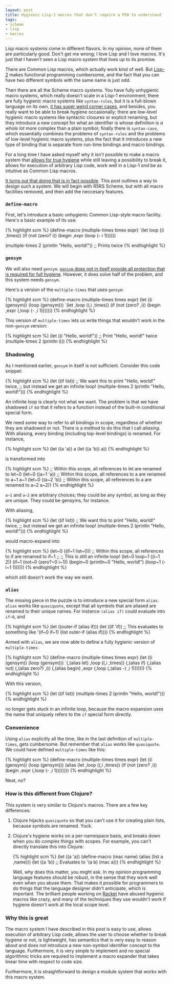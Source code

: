 ```yaml
---
layout: post
title: Hygienic Lisp-1 macros that don't require a PhD to understand
tags:
- scheme
- lisp
- macros
---
```


Lisp macro systems come in different flavors. In my opinion, none of them are particularly good. Don't get me wrong; I love Lisp and I love macros. It's just that I haven't seen a Lisp macro system that lives up to its promise.

There are Common Lisp macros, which actually work kind of well. But [Lisp-2](http://hornbeck.wordpress.com/2009/07/05/lisp-1-vs-lisp-2/) makes functional programming cumbersome, and the fact that you can have two different symbols with the same name is just odd.

Then there are all the Scheme macro systems. You have fully unhygienic macro systems, which really doesn't scale in a Lisp-1 environment; there are fully hygienic macro systems like `syntax-rules`, but it is a full-blown language on its own, [it has super weird corner cases](http://groups.google.com/group/comp.lang.scheme/msg/eb6cc6e11775b619), and besides, you really want to be able to break hygiene occasionally; there are low-level hygienic macro systems like syntactic closures or explicit renaming, but they introduce a new concept for what an identifier is whose definition is *a whole lot* more complex than a plain symbol; finally there is `syntax-case`, which essentially combines the problems of `syntax-rules` and the problems of low-level hygienic macro systems, plus the fact that it introduces a new type of binding that is separate from run-time bindings and macro bindings.

For a long time I have asked myself why it isn't possible to make a macro system that [allows for true hygiene](/2010/05/18/the-two-faces-of-the-hygiene-problem/) while still leaving a possibility to break it, allows for execution of arbitrary Lisp code, work well in a Lisp-1 *and* be as intuitive as Common Lisp macros.

[It turns out that doing that is in fact possible](http://www.p-cos.net/documents/hygiene.pdf). This post outlines a way to design such a system. We will begin with R5RS Scheme, but with all macro facilities removed, and then add the neccesary features.


### `define-macro`

First, let's introduce a basic unhygienic Common Lisp-style macro facility. Here's a basic example of its use:

{% highlight scm %}
(define-macro (multiple-times times expr)
  `(let loop ((i ,times))
     (if (not (zero? i))
         (begin
           ,expr
           (loop (- i 1))))))

(multiple-times 2 (println "Hello, world!")) ;; Prints twice
{% endhighlight %}


### `gensym`

We will also need `gensym`. [`gensym` does not in itself provide all protection that is required for full hygiene](http://community.schemewiki.org/?hygiene-versus-gensym). However, it does solve half of the problem, and this system needs `gensym`.

Here's a version of the `multiple-times` that uses `gensym`:

{% highlight scm %}
(define-macro (multiple-times times expr)
  (let ((i (gensym))
        (loop (gensym)))
    `(let ,loop ((,i ,times))
       (if (not (zero? ,i))
           (begin
             ,expr
             (,loop (- ,i 1)))))))
{% endhighlight %}

This version of `multiple-times` lets us write things that wouldn't work in the non-`gensym` version:

{% highlight scm %}
(let ((i "Hello, world!"))
  ;; Print "Hello, world!" twice
  (multiple-times 2 (println i)))
{% endhighlight %}


### Shadowing

As I mentioned earlier, `gensym` in itself is not sufficient. Consider this code snippet:

{% highlight scm %}
(let ((if list))
  ;; We want this to print "Hello, world!" twice,
  ;; but instead we get an infinite loop!
  (multiple-times 2 (println "Hello, world!")))
{% endhighlight %}

An infinite loop is clearly not what we want. The problem is that we have shadowed `if` so that it refers to a function instead of the built-in conditional special form.

We need some way to refer to all bindings in scope, regardless of whether they are shadowed or not. There is a method to do this that I call *aliasing*. With aliasing, every binding (including top-level bindings) is renamed. For instance,

{% highlight scm %}
(let ((a 'a))
  a
  (let ((a 'b))
    a))
{% endhighlight %}

is transformed into

{% highlight scm %}
;; Within this scope, all references to let are renamed to let~0
(let~0 ((a~1 'a))
  ;; Within this scope, all references to a are renamed to a~1
  a~1
  (let~0 ((a~2 'b))
    ;; Within this scope, all references to a are renamed to a~2
    a~2))
{% endhighlight %}

`a~1` and `a~2` are arbitrary choices; they could be any symbol, as long as they are unique. They could be gensyms, for instance.

With aliasing,

{% highlight scm %}
(let ((if list))
  ;; We want this to print "Hello, world!" twice,
  ;; but instead we get an infinite loop!
  (multiple-times 2 (println "Hello, world!")))
{% endhighlight %}

would macro-expand into

{% highlight scm %}
(let~0 ((if~1 list~0))
  ;; Within this scope, all references to if are renamed to if~1
  ;;
  ;; This is still an infinite loop!
  (let~0 loop~1 ((i~1 2))
     (if~1 (not~0 (zero?~0 i~1))
           (begin~0
             (println~0 "Hello, world!")
             (loop~1 (- i~1 1))))))
{% endhighlight %}

which still doesn't work the way we want.


### `alias`

The missing piece in the puzzle is to introduce a new special form `alias`. `alias` works like `quasiquote`, except that all symbols that are aliased are renamed to their unique names. For instance `(alias if)` could evaluate into `if~0`, and

{% highlight scm %}
(let ((outer-if (alias if)))
  (let ((if 'if))
    ;; This evaluates to something like '(if~0 if~1)
    (list outer-if (alias if))))
{% endhighlight %}

Armed with `alias`, we are now able to define a fully hygienic version of `multiple-times`:

{% highlight scm %}
(define-macro (multiple-times times expr)
  (let ((i (gensym))
        (loop (gensym)))
    `(,(alias let) ,loop ((,i ,times))
       (,(alias if) (,(alias not) (,(alias zero?) ,i))
                    (,(alias begin)
                      ,expr
                      (,loop (,(alias -) ,i 1)))))))
{% endhighlight %}

With this version,

{% highlight scm %}
(let ((if list))
  (multiple-times 2 (println "Hello, world!")))
{% endhighlight %}

no longer gets stuck in an infinite loop, because the macro expansion uses the name that uniquely refers to the `if` special form directly.


### Convenience

Using `alias` explicitly all the time, like in the last definition of `multiple-times`, gets cumbersome. But remember that `alias` works like `quasiquote`. We could have defined `multiple-times` like this:

{% highlight scm %}
(define-macro (multiple-times times expr)
  (let ((i (gensym))
        (loop (gensym)))
    (alias
     (let ,loop ((,i ,times))
        (if (not (zero? ,i))
            (begin
               ,expr
               (,loop (- ,i 1))))))))
{% endhighlight %}

Neat, no?


### How is this different from Clojure?

This system is very similar to Clojure's macros. There are a few key differences:

<ol>
<li><p>Clojure hijacks <code>quasiquote</code> so that you can't use it for creating plain lists, because symbols are renamed. Yuck.</p></li>
<li>
<p>Clojure's hygiene works on a per-namespace basis, and breaks down when you do complex things with scopes. For example, you can't directly translate this into Clojure:</p>

{% highlight scm %}
(let ((a 'a))
  (define-macro (mac name)
    (alias
     (list a ,name)))
  (let ((a 'b))
    ;; Evaluates to '(a b)
    (mac a)))
{% endhighlight %}

<p>Well, why does this matter, you might ask. In my opinion programming language features should be robust, in the sense that they work well even when you abuse them. That makes it possible for programmers to do things that the language designer didn't anticipate, which is important. The brilliant people working on <a href="http://racket-lang.org">Racket</a> have abused hygienic macros like crazy, and many of the techniques they use wouldn't work if hygiene doesn't work at the local scope level.</p>
</li>
</ol>


### Why this is great

The macro system I have described in this post is easy to use, allows execution of arbitrary Lisp code, allows the user to choose whether to break hygiene or not, is lightweight, has semantics that is very easy to reason about and does not introduce a new non-symbol identifier concept to the language. Furthermore, it is very simple to implement and no special algorithmic tricks are required to implement a macro expander that takes linear time with respect to code size.

Furthermore, it is straightforward to design a module system that works with this macro system.
